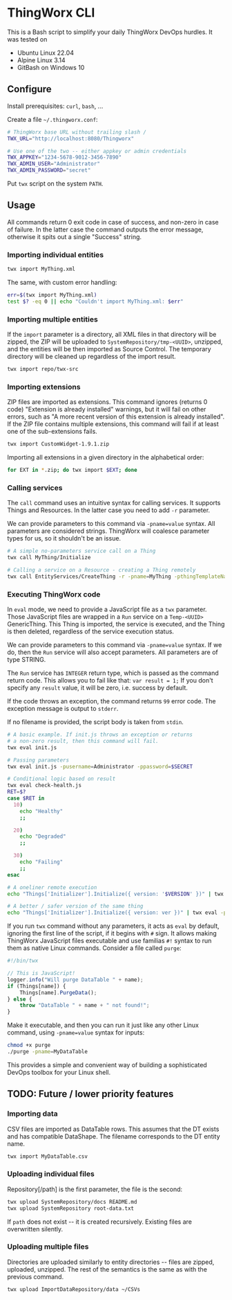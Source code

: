 # ThingWorx CLI

This is a Bash script to simplify your daily ThingWorx DevOps hurdles. It
was tested on

- Ubuntu Linux 22.04
- Alpine Linux 3.14
- GitBash on Windows 10

## Configure

Install prerequisites: `curl`, `bash`, ...

Create a file `~/.thingworx.conf`:

```bash
# ThingWorx base URL without trailing slash /
TWX_URL="http://localhost:8080/Thingworx"

# Use one of the two -- either appkey or admin credentials
TWX_APPKEY="1234-5678-9012-3456-7890"
TWX_ADMIN_USER="Administrator"
TWX_ADMIN_PASSWORD="secret"
```

Put `twx` script on the system `PATH`.

## Usage

All commands return 0 exit code in case of success, and non-zero in case
of failure. In the latter case the command outputs the error message,
otherwise it spits out a single "Success" string.

### Importing individual entities

```bash
twx import MyThing.xml
```

The same, with custom error handling:

```bash
err=$(twx import MyThing.xml)
test $? -eq 0 || echo "Couldn't import MyThing.xml: $err"
```

### Importing multiple entities

If the `import` parameter is a directory,
all XML files in that directory will be zipped, the ZIP will be uploaded
to `SystemRepository/tmp-<UUID>`, unzipped, and the entities will be
then imported as Source Control. The temporary directory will be cleaned
up regardless of the import result.

```bash
twx import repo/twx-src
```

### Importing extensions

ZIP files are imported as extensions. This command ignores (returns 0 code)
"Extension is already installed" warnings, but it will fail on other errors,
such as "A more recent version of this extension is already installed".
If the ZIP file contains multiple extensions, this command will fail if
at least one of the sub-extensions fails.

```bash
twx import CustomWidget-1.9.1.zip
```

Importing all extensions in a given directory in the alphabetical order:

```bash
for EXT in *.zip; do twx import $EXT; done
```

### Calling services

The `call` command uses an intuitive syntax for calling services. It supports
Things and Resources. In the latter case you need to add `-r` parameter.

We can provide parameters to this command via `-pname=value` syntax. All
parameters are considered strings. ThingWorx will coalesce parameter types
for us, so it shouldn't be an issue.

```bash
# A simple no-parameters service call on a Thing
twx call MyThing/Initialize

# Calling a service on a Resource - creating a Thing remotely
twx call EntityServices/CreateThing -r -pname=MyThing -pthingTemplateName=GenericThing
```

### Executing ThingWorx code

In `eval` mode, we need to provide a JavaScript file as a `twx` parameter.
Those JavaScript files are wrapped in a `Run` service on a `Temp-<UUID>`
GenericThing. This Thing is imported, the service is executed, and the
Thing is then deleted, regardless of the service execution status.

We can provide parameters to this command via `-pname=value` syntax. If we
do, then the `Run` service will also accept parameters. All parameters are
of type STRING.

The `Run` service has `INTEGER` return type, which is passed as the command
return code. This allows you to fail like that:  `var result = 1;` If you
don't specify any `result` value, it will be zero, i.e. success by default.

If the code throws an exception, the command returns `99` error code. The
exception message is output to `stderr`.

If no filename is provided, the script body is taken from `stdin`.

```bash
# A basic example. If init.js throws an exception or returns
# a non-zero result, then this command will fail.
twx eval init.js

# Passing parameters
twx eval init.js -pusername=Administrator -ppassword=$SECRET

# Conditional logic based on result
twx eval check-health.js
RET=$?
case $RET in
  10)
    echo "Healthy"
    ;;

  20)
    echo "Degraded"
    ;;

  30)
    echo "Failing"
    ;;
esac

# A oneliner remote execution
echo "Things['Initializer'].Initialize({ version: '$VERSION' })" | twx eval

# A better / safer version of the same thing
echo "Things['Initializer'].Initialize({ version: ver })" | twx eval -pver=$VERSION
```

If you run `twx` command without any parameters, it acts as `eval` by default,
ignoring the first line of the script, if it begins with `#` sign. It allows making
ThingWorx JavaScript files executable and use familias `#!` syntax to run them as
native Linux commands. Consider a file called `purge`:

```javascript
#!/bin/twx

// This is JavaScript!
logger.info("Will purge DataTable " + name);
if (Things[name]) {
    Things[name].PurgeData();
} else {
    throw "DataTable " + name + " not found!";
}
```

Make it executable, and then you can run it just like any other Linux command,
using `-pname=value` syntax for inputs:

```bash
chmod +x purge
./purge -pname=MyDataTable
```

This provides a simple and convenient way of building a sophisticated DevOps toolbox
for your Linux shell.

## TODO: Future / lower priority features

### Importing data

CSV files are imported as DataTable rows. This assumes that the DT exists and
has compatible DataShape. The filename corresponds to the DT entity name.

```bash
twx import MyDataTable.csv
```

### Uploading individual files

Repository[/path] is the first parameter, the file is the second:

```bash
twx upload SystemRepository/docs README.md
twx upload SystemRepository root-data.txt
```

If `path` does not exist -- it is created recursively. Existing files are
overwritten silently.

### Uploading multiple files

Directories are uploaded similarly to entity directories -- files are zipped,
uploaded, unzipped. The rest of the semantics is the same as with the previous
command.

```bash
twx upload ImportDataRepository/data ~/CSVs
```

